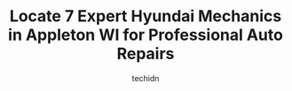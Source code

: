 ---
layout: ampstory
image: https://images.unsplash.com/photo-1558140275-312515f28cbb?ixlib=rb-4.0.3&ixid=MnwxMjA3fDB8MHxwaG90by1wYWdlfHx8fGVufDB8fHx8&auto=format&fit=crop&w=640&h=853&q=80
author: techidn
featured: false
description: If youre in need of trustworthy and skilled Hyundai Mechanic in Appleton WI, USA, youll be pleased to discover the 7 best Hyundai Mechanic in town. Their expertise and commitment to custom
title: Locate 7 Expert Hyundai Mechanics in Appleton WI for Professional Auto Repairs
cover:
   title: Locate 7 Expert Hyundai Mechanics in Appleton WI for Professional Auto Repairs
   subtitle: Rickpate
   background: https://images.unsplash.com/photo-1558140275-312515f28cbb?ixlib=rb-4.0.3&ixid=MnwxMjA3fDB8MHxwaG90by1wYWdlfHx8fGVufDB8fHx8&auto=format&fit=crop&w=640&h=853&q=80

pages: 
 - layout: thirds
   top: <h1>#1 Auto Select Appleton East</h1>
   bottom: "<p>I was referred to Auto Select by a friend. I wanted them to do a winter check up. Wanted to make sure the car would start this winter. They installed new windshield wiper</p>"
   background: https://www.knot35.com/toplist/wp-content/uploads/2023/06/best-hyundai-mechanic-1-in-appleton-wi-1685838862.png
   backgroundblur: true
 - layout: thirds
   top: <h1>#2 Richmond Street Automotive</h1>
   bottom: "<p>1731 N Richmond St, Appleton, WI 54911, United States</p>"
   background: https://www.knot35.com/toplist/wp-content/uploads/2023/06/best-hyundai-mechanic-2-in-appleton-wi-1685838863.jpeg
   cta:
      link: https://www.knot35.com/toplist/locate-7-expert-hyundai-mechanics-in-appleton-wi-for-professional-auto-repairs/
      text: Locate 7 Expert Hyundai Mechanics in Appleton WI for Professional Auto Repairs
 - layout: thirds
   top: <h1>#3 Anyone Rides Wisco</h1>
   bottom: "<p>1236 W Wisconsin Ave, Appleton, WI 54914, United States</p>"
   background: https://www.knot35.com/toplist/wp-content/uploads/2023/06/best-hyundai-mechanic-3-in-appleton-wi-1685838864.jpeg
   cta:
      link: https://www.knot35.com/toplist/locate-7-expert-hyundai-mechanics-in-appleton-wi-for-professional-auto-repairs/
      text: Locate 7 Expert Hyundai Mechanics in Appleton WI for Professional Auto Repairs
 - layout: thirds
   top: <h1>#4 Bergstrom Hyundai of Appleton</h1>
   bottom: "<p>3023 N Victory Ln Suite 101, Appleton, WI 54913, United States</p>"
   background: https://images.unsplash.com/photo-1522441815192-d9f04eb0615c?ixlib=rb-4.0.3&ixid=MnwxMjA3fDB8MHxwaG90by1wYWdlfHx8fGVufDB8fHx8&auto=format&fit=crop&w=640&h=853&q=80
   cta:
      link: https://www.knot35.com/toplist/locate-7-expert-hyundai-mechanics-in-appleton-wi-for-professional-auto-repairs/
      text: Locate 7 Expert Hyundai Mechanics in Appleton WI for Professional Auto Repairs
 - layout: thirds
   top: <h1>#5 Zentners Auto Service LLC</h1>
   bottom: "<p>4510 W Greenville Dr, Appleton, WI 54913, United States</p>"
   background: https://images.unsplash.com/photo-1595364397663-fca4f075d796?ixlib=rb-4.0.3&ixid=MnwxMjA3fDB8MHxwaG90by1wYWdlfHx8fGVufDB8fHx8&auto=format&fit=crop&w=640&h=853&q=80
   cta:
      link: https://www.knot35.com/toplist/locate-7-expert-hyundai-mechanics-in-appleton-wi-for-professional-auto-repairs/
      text: Locate 7 Expert Hyundai Mechanics in Appleton WI for Professional Auto Repairs
 - layout: thirds
   top: <h1>#6 Tuffy Tire & Auto Service Center</h1>
   bottom: "<p>2940 E College Ave, Appleton, WI 54915, United States</p>"
   background: https://images.unsplash.com/photo-1567360425618-1594206637d2?ixlib=rb-4.0.3&ixid=MnwxMjA3fDB8MHxwaG90by1wYWdlfHx8fGVufDB8fHx8&auto=format&fit=crop&w=640&h=853&q=80
   cta:
      link: https://www.knot35.com/toplist/locate-7-expert-hyundai-mechanics-in-appleton-wi-for-professional-auto-repairs/
      text: Locate 7 Expert Hyundai Mechanics in Appleton WI for Professional Auto Repairs
 - layout: thirds
   top: <h1>#7 American Fleet & Auto Service</h1>
   bottom: "<p>2010 W Wisconsin Ave, Appleton, WI 54914, United States</p>"
   background: https://images.unsplash.com/photo-1557672172-298e090bd0f1?ixlib=rb-4.0.3&ixid=MnwxMjA3fDB8MHxwaG90by1wYWdlfHx8fGVufDB8fHx8&auto=format&fit=crop&w=640&h=853&q=80
   cta:
      link: https://www.knot35.com/toplist/locate-7-expert-hyundai-mechanics-in-appleton-wi-for-professional-auto-repairs/
      text: Locate 7 Expert Hyundai Mechanics in Appleton WI for Professional Auto Repairs
 - layout: thirds
   middle: Continue reading...
   background: https://images.unsplash.com/photo-1509114397022-ed747cca3f65?ixlib=rb-4.0.3&ixid=MnwxMjA3fDB8MHxwaG90by1wYWdlfHx8fGVufDB8fHx8&auto=format&fit=crop&w=640&h=853&q=80
   cta:
      link: https://www.knot35.com/toplist/locate-7-expert-hyundai-mechanics-in-appleton-wi-for-professional-auto-repairs/
      text: Locate 7 Expert Hyundai Mechanics in Appleton WI for Professional Auto Repairs
      
---